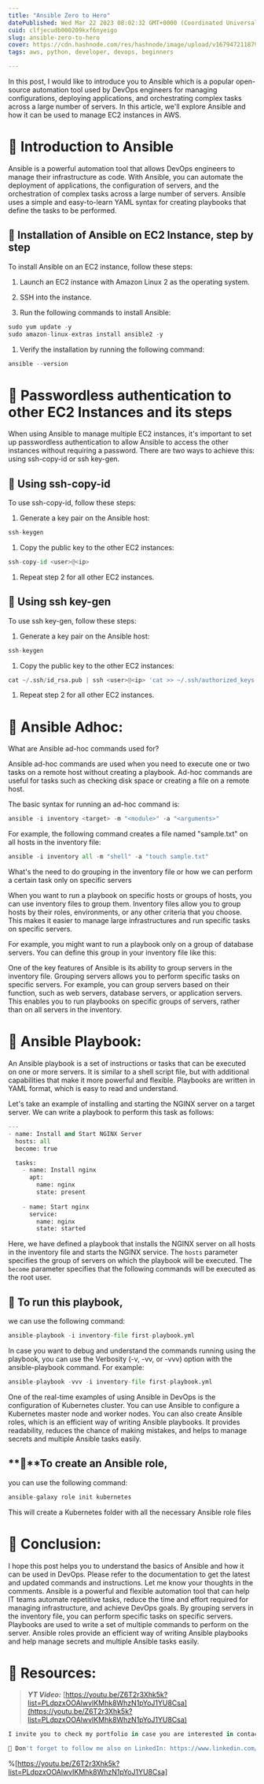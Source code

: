 ```yaml
---
title: "Ansible Zero to Hero"
datePublished: Wed Mar 22 2023 08:02:32 GMT+0000 (Coordinated Universal Time)
cuid: clfjecudb000209kxf6nyeigo
slug: ansible-zero-to-hero
cover: https://cdn.hashnode.com/res/hashnode/image/upload/v1679472118799/29d53ffa-c476-4c04-955a-63e850985ff2.jpeg
tags: aws, python, developer, devops, beginners

---
```


In this post, I would like to introduce you to Ansible which is a popular open-source automation tool used by DevOps engineers for managing configurations, deploying applications, and orchestrating complex tasks across a large number of servers. In this article, we'll explore Ansible and how it can be used to manage EC2 instances in AWS.

# **📍** Introduction to Ansible

Ansible is a powerful automation tool that allows DevOps engineers to manage their infrastructure as code. With Ansible, you can automate the deployment of applications, the configuration of servers, and the orchestration of complex tasks across a large number of servers. Ansible uses a simple and easy-to-learn YAML syntax for creating playbooks that define the tasks to be performed.

## **📢** Installation of Ansible on EC2 Instance, step by step

To install Ansible on an EC2 instance, follow these steps:

1. Launch an EC2 instance with Amazon Linux 2 as the operating system.
    
2. SSH into the instance.
    
3. Run the following commands to install Ansible:
    

```python
sudo yum update -y
sudo amazon-linux-extras install ansible2 -y
```

1. Verify the installation by running the following command:
    

```python
ansible --version
```

# **📍** Passwordless authentication to other EC2 Instances and its steps

When using Ansible to manage multiple EC2 instances, it's important to set up passwordless authentication to allow Ansible to access the other instances without requiring a password. There are two ways to achieve this: using ssh-copy-id or ssh key-gen.

## **📢** Using ssh-copy-id

To use ssh-copy-id, follow these steps:

1. Generate a key pair on the Ansible host:
    

```python
ssh-keygen
```

1. Copy the public key to the other EC2 instances:
    

```python
ssh-copy-id <user>@<ip>
```

1. Repeat step 2 for all other EC2 instances.
    

## **📢** Using ssh key-gen

To use ssh key-gen, follow these steps:

1. Generate a key pair on the Ansible host:
    

```python
ssh-keygen
```

1. Copy the public key to the other EC2 instances:
    

```python
cat ~/.ssh/id_rsa.pub | ssh <user>@<ip> 'cat >> ~/.ssh/authorized_keys'
```

1. Repeat step 2 for all other EC2 instances.
    

# **📍 Ansible Adhoc:**

What are Ansible ad-hoc commands used for?

Ansible ad-hoc commands are used when you need to execute one or two tasks on a remote host without creating a playbook. Ad-hoc commands are useful for tasks such as checking disk space or creating a file on a remote host.

The basic syntax for running an ad-hoc command is:

```python
ansible -i inventory <target> -m "<module>" -a "<arguments>"
```

For example, the following command creates a file named "sample.txt" on all hosts in the inventory file:

```python
ansible -i inventory all -m "shell" -a "touch sample.txt"
```

What's the need to do grouping in the inventory file or how we can perform a certain task only on specific servers

When you want to run a playbook on specific hosts or groups of hosts, you can use inventory files to group them. Inventory files allow you to group hosts by their roles, environments, or any other criteria that you choose. This makes it easier to manage large infrastructures and run specific tasks on specific servers.

For example, you might want to run a playbook only on a group of database servers. You can define this group in your inventory file like this:

One of the key features of Ansible is its ability to group servers in the inventory file. Grouping servers allows you to perform specific tasks on specific servers. For example, you can group servers based on their function, such as web servers, database servers, or application servers. This enables you to run playbooks on specific groups of servers, rather than on all servers in the inventory.

# **📍 Ansible Playbook:**

An Ansible playbook is a set of instructions or tasks that can be executed on one or more servers. It is similar to a shell script file, but with additional capabilities that make it more powerful and flexible. Playbooks are written in YAML format, which is easy to read and understand.

Let's take an example of installing and starting the NGINX server on a target server. We can write a playbook to perform this task as follows:

```python
---
- name: Install and Start NGINX Server
  hosts: all
  become: true

  tasks: 
    - name: Install nginx
      apt:
        name: nginx
        state: present
        
    - name: Start nginx
      service:
        name: nginx
        state: started
```

Here, we have defined a playbook that installs the NGINX server on all hosts in the inventory file and starts the NGINX service. The `hosts` parameter specifies the group of servers on which the playbook will be executed. The `become` parameter specifies that the following commands will be executed as the root user.

## **📢** To run this playbook,

we can use the following command:

```python
ansible-playbook -i inventory-file first-playbook.yml
```

In case you want to debug and understand the commands running using the playbook, you can use the Verbosity (-v, -vv, or -vvv) option with the ansible-playbook command. For example:

```python
ansible-playbook -vvv -i inventory-file first-playbook.yml
```

One of the real-time examples of using Ansible in DevOps is the configuration of Kubernetes cluster. You can use Ansible to configure a Kubernetes master node and worker nodes. You can also create Ansible roles, which is an efficient way of writing Ansible playbooks. It provides readability, reduces the chance of making mistakes, and helps to manage secrets and multiple Ansible tasks easily.

## **📢**To create an Ansible role,

you can use the following command:

```python
ansible-galaxy role init kubernetes
```

This will create a Kubernetes folder with all the necessary Ansible role files

# **📍 Conclusion:**

I hope this post helps you to understand the basics of Ansible and how it can be used in DevOps. Please refer to the documentation to get the latest and updated commands and instructions. Let me know your thoughts in the comments. Ansible is a powerful and flexible automation tool that can help IT teams automate repetitive tasks, reduce the time and effort required for managing infrastructure, and achieve DevOps goals. By grouping servers in the inventory file, you can perform specific tasks on specific servers. Playbooks are used to write a set of multiple commands to perform on the server. Ansible roles provide an efficient way of writing Ansible playbooks and help manage secrets and multiple Ansible tasks easily.

# **📍 Resources:**

> ***YT Video:*** [https://youtu.be/Z6T2r3Xhk5k?list=PLdpzxOOAlwvIKMhk8WhzN1pYoJ1YU8Csa](https://youtu.be/Z6T2r3Xhk5k?list=PLdpzxOOAlwvIKMhk8WhzN1pYoJ1YU8Csa)

```python
I invite you to check my portfolio in case you are interested in contacting me for a project!. Prasad Suman Mohan

🔵 Don't forget to follow me also on LinkedIn: https://www.linkedin.com/in/prasad-suman-mohan/
```

%[https://youtu.be/Z6T2r3Xhk5k?list=PLdpzxOOAlwvIKMhk8WhzN1pYoJ1YU8Csa]